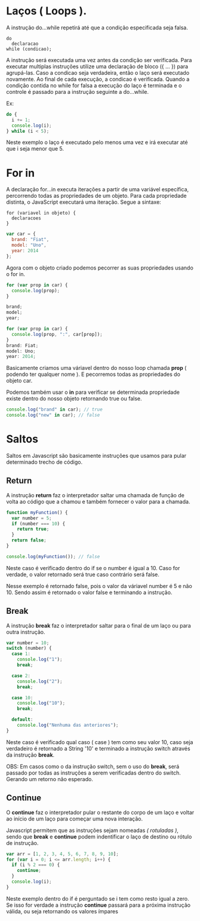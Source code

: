 # Laços ( Loops ).

A instrução do...while repetirá até que a condição especificada seja falsa.

```
do
  declaracao
while (condicao);
```

A instrução será executada uma vez antes da condição ser verificada. Para executar multiplas instruções utilize uma declaração de bloco ({ ... }) para agrupá-las. Caso a condicao seja verdadeira, então o laço será executado novamente. Ao final de cada execução, a condicao é verificada. Quando a condição contida no while for falsa a execução do laço é terminada e o controle é passado para a instrução seguinte a do...while.

Ex:

```js
do {
  i += 1;
  console.log(i);
} while (i < 5);
```

Neste exemplo o laço é executado pelo menos uma vez e irá executar até que i seja menor que 5.

# For in

A declaração for...in executa iterações a partir de uma variável específica, percorrendo todas as propriedades de um objeto.
Para cada propriedade distinta, o JavaScript executará uma iteração. Segue a sintaxe:

```
for (variavel in objeto) {
  declaracoes
}
```

```js
var car = {
  brand: "Fiat",
  model: "Uno",
  year: 2014
};
```

Agora com o objeto criado podemos pecorrer as suas propriedades usando o for in.

```js
for (var prop in car) {
  console.log(prop);
}

brand;
model;
year;
```

```js
for (var prop in car) {
  console.log(prop, ":", car[prop]);
}
brand: Fiat;
model: Uno;
year: 2014;
```

Basicamente criamos uma váriavel dentro do nosso loop chamada **prop** ( podendo ter qualquer nome ). E pecorremos todas as propriedades do objeto car.

Podemos também usar o **in** para verificar se determinada propriedade existe dentro do nosso objeto retornando true ou false.

```js
console.log("brand" in car); // true
console.log("new" in car); // false
```

# Saltos

Saltos em Javascript são basicamente instruções que usamos para pular determinado trecho de código.

## Return

A instrução **return** faz o interpretador saltar uma chamada de função de volta ao código que a chamou e também fornecer o valor para a chamada.

```js
function myFunction() {
  var number = 5;
  if (number === 10) {
    return true;
  }
  return false;
}

console.log(myFunction()); // false
```

Neste caso é verificado dentro do if se o number é igual a 10. Caso for verdade, o valor retornado será true caso contrário será false.

Nesse exemplo é retornado false, pois o valor da váriavel number é 5 e não 10. Sendo assim é retornado o valor false e terminando a instrução.

## Break

A instrução **break** faz o interpretador saltar para o final de um laço ou para outra instrução.

```js
var number = 10;
switch (number) {
  case 1:
    console.log("1");
    break;

  case 2:
    console.log("2");
    break;

  case 10:
    console.log("10");
    break;

  default:
    console.log("Nenhuma das anteriores");
}
```

Neste caso é verificado qual caso ( case ) tem como seu valor 10, caso seja verdadeiro é retornado a String '10' e terminado a instrução switch através da instrução **break**.

OBS: Em casos como o da instrução switch, sem o uso do **break**, será passado por todas as instruções a serem verificadas dentro do switch. Gerando um retorno não esperado.

## Continue

O **continue** faz o interpretador pular o restante do corpo de um laço e voltar ao início de um laço para começar uma nova interação.

Javascript permitem que as instruções sejam nomeadas _( rotuladas )_, sendo que **break** e **continue** podem indentificar o laço de destino ou rótulo de instrução.

```js
var arr = [1, 2, 3, 4, 5, 6, 7, 8, 9, 10];
for (var i = 0; i <= arr.length; i++) {
  if (i % 2 === 0) {
    continue;
  }
  console.log(i);
}
```

Neste exemplo dentro do if é perguntado se i tem como resto igual a zero. Se isso for verdade a instrução **continue** passará para a próxima instrução válida, ou seja retornando os valores ímpares
